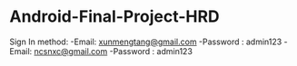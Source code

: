 # Android-Final-Project-HRD
Sign In method:
-Email: xunmengtang@gmail.com
-Password : admin123
-Email: ncsnxc@gmail.com
-Password : admin123
